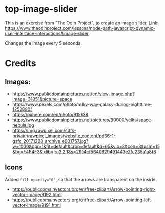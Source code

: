 # top-image-slider
This is an exercise from "The Odin Project", to create an image slider.
Link: https://www.theodinproject.com/lessons/node-path-javascript-dynamic-user-interface-interactions#image-slider

Changes the image every 5 seconds.


# Credits

## Images:

- https://www.publicdomainpictures.net/en/view-image.php?image=31051&picture=space
- https://www.pexels.com/photo/milky-way-galaxy-during-nighttime-1252890/
- https://pxhere.com/en/photo/915638
- https://www.publicdomainpictures.net/pictures/90000/velka/space-nebula.jpg
- https://img.rawpixel.com/s3fs-private/rawpixel_images/website_content/pd36-1-gsfc_20171208_archive_e001757.jpg?w=1000&dpr=1&fit=default&crop=default&q=65&vib=3&con=3&usm=15&bg=F4F4F3&ixlib=js-2.2.1&s=2994cf5640620491443e2fc235a1a8f8

## Icons
Added ```fill-opacity="0"```, so that the arrows are transparent on the inside.
- https://publicdomainvectors.org/en/free-clipart/Arrow-pointing-right-vector-image/9192.html
- https://publicdomainvectors.org/en/free-clipart/Arrow-pointing-left-vector-image/9191.html